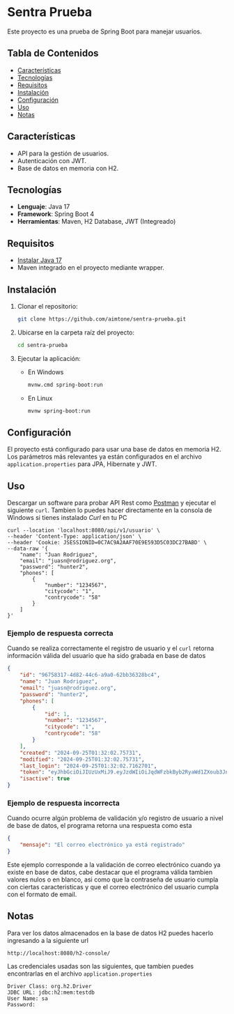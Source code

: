# Sentra Prueba

Este proyecto es una prueba de Spring Boot para manejar usuarios.

## Tabla de Contenidos
- [Características](#características)
- [Tecnologías](#tecnologías)
- [Requisitos](#requisitos)
- [Instalación](#instalación)
- [Configuración](#configuracion)
- [Uso](#uso)
- [Notas](#notas)

## Características
- API para la gestión de usuarios.
- Autenticación con JWT.
- Base de datos en memoria con H2.

## Tecnologías
- **Lenguaje**: Java 17
- **Framework**: Spring Boot 4
- **Herramientas**: Maven, H2 Database, JWT (Integreado)

## Requisitos

- [Instalar Java 17](https://www.oracle.com/java/technologies/javase/jdk17-archive-downloads.html)
- Maven integrado en el proyecto mediante wrapper.

## Instalación

1. Clonar el repositorio:
   ```bash
   git clone https://github.com/aimtone/sentra-prueba.git

2. Ubicarse en la carpeta raíz del proyecto:
   ```bash
   cd sentra-prueba

3. Ejecutar la aplicación:
   
    - En Windows
        ```bash
      mvnw.cmd spring-boot:run
   - En Linux
       ```bash
     mvnw spring-boot:run

## Configuración
El proyecto está configurado para usar una base de datos en memoria H2. Los parámetros más relevantes ya están configurados en el archivo ``application.properties`` para JPA, Hibernate y JWT.

## Uso
Descargar un software para probar API Rest como [Postman](https://www.postman.com/downloads/) y ejecutar el siguiente ``curl``. Tambien lo puedes hacer directamente en la consola de Windows si tienes instalado *Curl* en tu PC
```curl
curl --location 'localhost:8080/api/v1/usuario' \
--header 'Content-Type: application/json' \
--header 'Cookie: JSESSIONID=0C7AC9A2AAF70E9E593D5C03DC27BABD' \
--data-raw '{
    "name": "Juan Rodriguez",
    "email": "juasn@rodriguez.org",
    "password": "hunter2",
    "phones": [
        {
            "number": "1234567",
            "citycode": "1",
            "contrycode": "58"
        }
    ]
}'
```

### Ejemplo de respuesta correcta
Cuando se realiza correctamente el registro de usuario y el ``curl`` retorna información válida del usuario que ha sido grabada en base de datos
```json
{
    "id": "96758317-4d82-44c6-a9a0-62bb36328bc4",
    "name": "Juan Rodriguez",
    "email": "juasn@rodriguez.org",
    "password": "hunter2",
    "phones": [
        {
            "id": 1,
            "number": "1234567",
            "citycode": "1",
            "contrycode": "58"
        }
    ],
    "created": "2024-09-25T01:32:02.75731",
    "modified": "2024-09-25T01:32:02.75731",
    "last_login": "2024-09-25T01:32:02.7162701",
    "token": "eyJhbGciOiJIUzUxMiJ9.eyJzdWIiOiJqdWFzbkByb2RyaWd1ZXoub3JnIiwiaWF0IjoxNzI3MjM4NzIyLCJleHAiOjE3MjczMjUxMjJ9.FjfkYLtR7mgQCvnFWCfLqVU-mBoo-YtvTcbRShyGvdoC6S-T6aOh8-AttCY8sBhSLjjOIRYUXay6FJJ4E9XcbA",
    "isactive": true
}
```
### Ejemplo de respuesta incorrecta
Cuando ocurre algún problema de validación y/o registro de usuario a nivel de base de datos, el programa retorna una respuesta como esta
```json
{
    "mensaje": "El correo electrónico ya está registrado"
}
```
Este ejemplo corresponde a la validación de correo electrónico cuando ya existe en base de datos, cabe destacar que el programa válida tambien valores nulos o en blanco, asi como que la contraseña de usuario cumpla con ciertas caracteristicas y que el correo electrónico del usuario cumpla con el formato de email.

## Notas

Para ver los datos almacenados en la base de datos H2 puedes hacerlo ingresando a la siguiente url
```
http://localhost:8080/h2-console/
```

Las credenciales usadas son las siguientes, que tambien puedes encontrarlas en el archivo ``application.properties``

```
Driver Class: org.h2.Driver
JDBC URL: jdbc:h2:mem:testdb
User Name: sa
Password:	
```